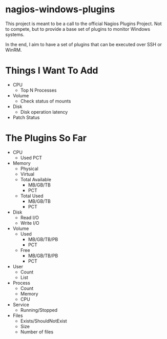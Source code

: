 # nagios-windows-plugins
This project is meant to be a call to the official Nagios Plugins Project. Not to compete, but to provide a base set of plugins to monitor Windows systems.

In the end, I aim to have a set of plugins that can be executed over SSH or WinRM.

# Things I Want To Add
- CPU
	- Top N Processes
- Volume
	- Check status of mounts
- Disk
	- Disk operation latency
- Patch Status

# The Plugins So Far
- CPU
	- Used PCT
- Memory
	- Physical
	- Virtual
	- Total Available
		- MB/GB/TB
		- PCT
	- Total Used
		- MB/GB/TB
		- PCT
- Disk
	- Read I/O
	- Write I/O
- Volume
	- Used
		- MB/GB/TB/PB
		- PCT
	- Free
		- MB/GB/TB/PB
		- PCT
- User
	- Count
	- List
- Process
	- Count
	- Memory
	- CPU
- Service
	- Running/Stopped
- Files
	- Exists/ShouldNotExist
	- Size
	- Number of files
